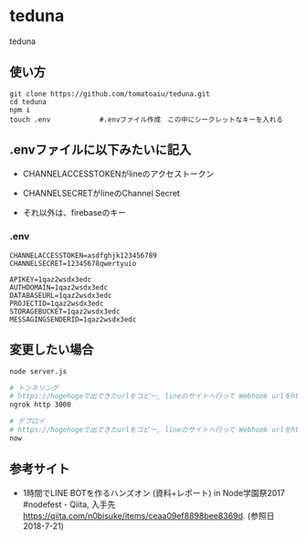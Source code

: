 # teduna
teduna

## 使い方
```
git clone https://github.com/tomatoaiu/teduna.git
cd teduna
npm i
touch .env            #.envファイル作成　この中にシークレットなキーを入れる
```

## .envファイルに以下みたいに記入
- CHANNELACCESSTOKENがlineのアクセストークン
- CHANNELSECRETがlineのChannel Secret

- それ以外は、firebaseのキー

### .env
```
CHANNELACCESSTOKEN=asdfghjk123456789
CHANNELSECRET=12345678qwertyuio

APIKEY=1qaz2wsdx3edc
AUTHDOMAIN=1qaz2wsdx3edc
DATABASEURL=1qaz2wsdx3edc
PROJECTID=1qaz2wsdx3edc
STORAGEBUCKET=1qaz2wsdx3edc
MESSAGINGSENDERID=1qaz2wsdx3edc
```


## 変更したい場合
```sh
node server.js

# トンネリング
# https://hogehogeで出できたurlをコピー, lineのサイトへ行って Webhook urlをhttps://hogehoge/webhookに変更
ngrok http 3000

# デプロイ
# https://hogehogeで出できたurlをコピー, lineのサイトへ行って Webhook urlをhttps://hogehoge/webhookに変更
now
```

## 参考サイト
- 1時間でLINE BOTを作るハンズオン (資料+レポート) in Node学園祭2017 #nodefest - Qiita, 入手先 https://qiita.com/n0bisuke/items/ceaa09ef8898bee8369d. (参照日 2018-7-21)
